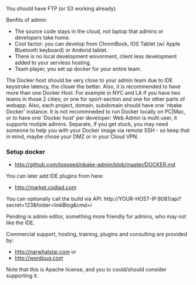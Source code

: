 


You should have FTP (or S3 working already)

Benfits of admin:
- The source code stays in the cloud, not laptop that admins or developers take home.
- Cool factor: you can develop from ChromBook, IOS Tablet (w/ Apple Bluetooth keyboard) or Andorid tablet.
- There is no local development enivorment, client less development added to your servless hosting.
- Team player, you set up docker for your entire team.


The Docker host should be very close to your admin team due to IDE keystroke latency, the closer the better. Also, it is recommended to have more than one Docker Host. For example in NYC and LA if you have two teams in those 2 cities; or one for sport-section and one for other parts of webapp. Also, each project, domain, subdomain should have one 'nbake Docker' instance.
It is not recommneded to run Docker locally on PC|Mac, or to have one 'Docker host' per developer: Web Admin is multi user, it supports mutiple admins. Separate, if you get stuck, you may need
someone to help you with your Docker image via remote SSH - so keep that in mind, maybe chose your DMZ or in your Cloud VPN.

### Setup docker
- http://github.com/topseed/nbake-admin/blob/master/DOCKER.md

You can later add IDE plugins from here:
- http://market.codiad.com

You can  optionally call the build via API: http://YOUR-HOST-IP:8081/api?secret=123&folder=linkBlog&cmd=i

Pending is admin editor, something more friendly for admins, who may not like the IDE.

Commercial support, hosting, training, plugins and consulting are provided by:
- http://narwhalstar.com
or
- http://wordpug.com

Note that this is Apache license, and you to could/should consider supporting it.




